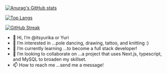 [![Anurag's GitHub stats](https://github-readme-stats.vercel.app/api?username=itsyurika&show_icons=true&theme=aura_dark)](https://github.com/anuraghazra/github-readme-stats)

[![Top Langs](https://github-readme-stats.vercel.app/api/top-langs/?username=itsyurika&layout=compact&theme=aura_dark)](https://github.com/anuraghazra/github-readme-stats)

[![GitHub Streak](https://github-readme-streak-stats.herokuapp.com/?user=itsyurika&theme=dark)](https://git.io/streak-stats)

- 👋 Hi, I’m @itsyurika or Yuri
- 👀 I’m interested in ...pole dancing, drawing, tattoo, and knitting :)
- 🌱 I’m currently learning ...to become a full stack developer!
- 💞️ I’m looking to collaborate on ...a project that uses Next.js, typescript, and MySQL to broaden my skillset.
- 📫 How to reach me ...send me a message! 

<!---
itsyurika/itsyurika is a ✨ special ✨ repository because its `README.md` (this file) appears on your GitHub profile.
You can click the Preview link to take a look at your changes.
--->

